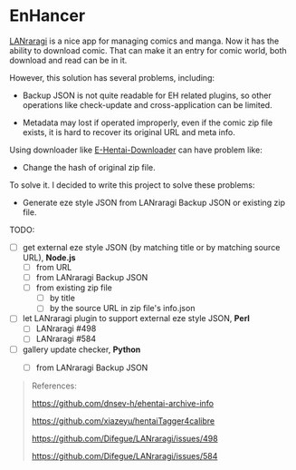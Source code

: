 # EnHancer

[LANraragi](https://github.com/Difegue/LANraragi) is a nice app for managing comics and manga. Now it has the ability to download comic. That can make it an entry for comic world, both download and read can be in it.



However, this solution has several problems, including:

- Backup JSON is not quite readable for EH related plugins, so other operations like check-update and cross-application can be limited. 

- Metadata may lost if operated improperly, even if the comic zip file exists, it is hard to recover its original URL and meta info.

Using downloader like [E-Hentai-Downloader](https://github.com/dnsev-h/E-Hentai-Downloader) can have problem like:

- Change the hash of original zip file.



To solve it. I decided to write this project to solve these problems:

- Generate eze style JSON from LANraragi Backup JSON or existing zip file.



TODO:

- [ ] get external eze style JSON (by matching title or by matching source URL), **Node.js**
  - [ ] from URL
  - [ ] from LANraragi Backup JSON
  - [ ] from existing zip file
    - [ ] by title
    - [ ] by the source URL in zip file's info.json
- [ ] let LANraragi plugin to support external eze style JSON, **Perl**
  - [ ] LANraragi #498
  - [ ] LANraragi #584
- [ ] gallery update checker, **Python**
  - [ ] from LANraragi Backup JSON



> References:
>
> https://github.com/dnsev-h/ehentai-archive-info
>
> https://github.com/xiazeyu/hentaiTagger4calibre
>
> https://github.com/Difegue/LANraragi/issues/498
>
> https://github.com/Difegue/LANraragi/issues/584
